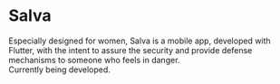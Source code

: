 # Salva
Especially designed for women, Salva is a mobile app, developed with Flutter, with the intent to assure the security and provide defense mechanisms to someone who feels in danger.  
Currently being developed.
